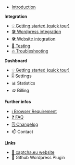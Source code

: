 <!-- docs/_sidebar.md -->

* [Introduction](/)

**Integration**

* [:bulb: Getting started (quick tour)](dashboard_quicktour.md)
* [:hammer_and_wrench: Wordpress integration](wordpress-install.md)
* [:hammer_and_wrench: Website integration](install.md)
* [:eyes: Testing](testing.md)
* [:fire: Troubleshooting](troubleshoot.md)

**Dashboard**
* [:bulb: Getting started (quick tour)](dashboard_quicktour.md)
* :level_slider: Settings
* :bar_chart: Statistics
* :coin: Billing

**Further infos**
* [:information_source: Browser Requirement](client.md)
* [:question: FAQ](faq.md)
* [:spiral_notepad: Changelog](changelog.md)
* :mailbox: Contact

**Links**
* [:bookmark: captcha.eu website](https://www.captcha.eu)
* :bookmark: Github Wordpress Plugin
